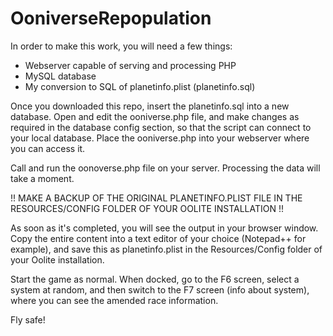 # OoniverseRepopulation

In order to make this work, you will need a few things:

- Webserver capable of serving and processing PHP
- MySQL database
- My conversion to SQL of planetinfo.plist (planetinfo.sql)

Once you downloaded this repo, insert the planetinfo.sql into a new database. Open and edit the ooniverse.php file, and make changes as required in the database config section, so that the script can connect to your local database. Place the ooniverse.php into your webserver where you can access it.

Call and run the oonoverse.php file on your server. Processing the data will take a moment.

!! MAKE A BACKUP OF THE ORIGINAL PLANETINFO.PLIST FILE IN THE RESOURCES/CONFIG FOLDER OF YOUR OOLITE INSTALLATION !!

As soon as it's completed, you will see the output in your browser window. Copy the entire content into a text editor of your choice (Notepad++ for example), and save this as planetinfo.plist in the Resources/Config folder of your Oolite installation.

Start the game as normal. When docked, go to the F6 screen, select a system at random, and then switch to the F7 screen (info about system), where you can see the amended race information.

Fly safe!
